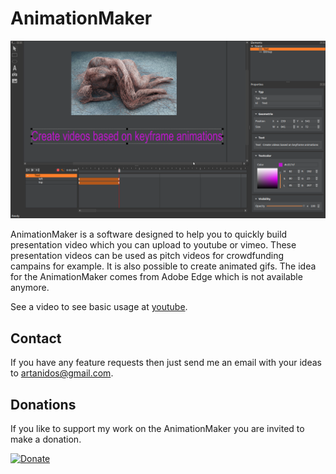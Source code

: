 # AnimationMaker

![Image](AnimationMaker.png) 

AnimationMaker is a software designed to help you to quickly build presentation video which you can upload to youtube or vimeo. These presentation videos can be used as pitch videos for crowdfunding campains for example.
It is also possible to create animated gifs.
The idea for the AnimationMaker comes from Adobe Edge which is not available anymore.

See a video to see basic usage at [youtube](https://www.youtube.com/watch?v=Ir7Lvd-O2aE).
## Contact
If you have any feature requests then just send me an email with your ideas to [artanidos@gmail.com](mailto:artanidos@gmail.com).

## Donations
If you like to support my work on the AnimationMaker you are invited to make a donation.

[![Donate](https://img.shields.io/badge/Donate-PayPal-green.svg)](https://paypal.me/artanidos)



